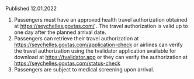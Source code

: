 Published 12.01.2022
1. Passengers must have an approved health travel authorization obtained at <a href="https://seychelles.govtas.com/">https://seychelles.govtas.com/</a> . The travel authorization is valid up to one day after the planned arrival date.
2. Passengers can retrieve their travel authorization at <a href="https://seychelles.govtas.com/application-check">https://seychelles.govtas.com/application-check</a> or airlines can verify the travel authorization using the tvalidator application available for download at <a href="https://tvalidator.app">https://tvalidator.app</a> or they can verify the authorization at <a href="https://seychelles.govtas.com/status-check">https://seychelles.govtas.com/status-check</a>
3. Passengers are subject to medical screening upon arrival.